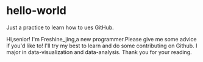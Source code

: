 # hello-world
Just a practice to learn how to ues GitHub.

Hi,senior!
I'm Freshine_jing,a new programmer.Please give me some advice if you'd like to!
I'll try my best to learn and do some contributing on Github.
I major in data-visualization and data-analysis.
Thank you for your reading.
